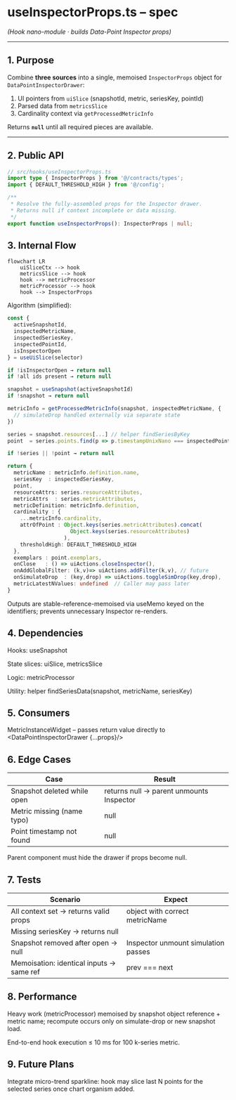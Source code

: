 # useInspectorProps.ts – spec  
*(Hook nano-module · builds Data-Point Inspector props)*

---

## 1. Purpose

Combine **three sources** into a single, memoised `InspectorProps`
object for `DataPointInspectorDrawer`:

1. UI pointers from `uiSlice` (snapshotId, metric, seriesKey, pointId)
2. Parsed data from `metricsSlice`
3. Cardinality context via `getProcessedMetricInfo`

Returns **`null`** until all required pieces are available.

---

## 2. Public API

```ts
// src/hooks/useInspectorProps.ts
import type { InspectorProps } from '@/contracts/types';
import { DEFAULT_THRESHOLD_HIGH } from '@/config';

/**
 * Resolve the fully-assembled props for the Inspector drawer.
 * Returns null if context incomplete or data missing.
 */
export function useInspectorProps(): InspectorProps | null;
```

## 3. Internal Flow

```mermaid
flowchart LR
    uiSliceCtx --> hook
    metricsSlice --> hook
    hook --> metricProcessor
    metricProcessor --> hook
    hook --> InspectorProps
```

Algorithm (simplified):

```ts
const {
  activeSnapshotId,
  inspectedMetricName,
  inspectedSeriesKey,
  inspectedPointId,
  isInspectorOpen
} = useUiSlice(selector)

if !isInspectorOpen → return null
if !all ids present → return null

snapshot = useSnapshot(activeSnapshotId)
if !snapshot → return null

metricInfo = getProcessedMetricInfo(snapshot, inspectedMetricName, {
  // simulateDrop handled externally via separate state
})

series = snapshot.resources[...] // helper findSeriesByKey
point  = series.points.find(p => p.timestampUnixNano === inspectedPointId)

if !series || !point → return null

return {
  metricName : metricInfo.definition.name,
  seriesKey  : inspectedSeriesKey,
  point,
  resourceAttrs: series.resourceAttributes,
  metricAttrs  : series.metricAttributes,
  metricDefinition: metricInfo.definition,
  cardinality : {
    ...metricInfo.cardinality,
    attrOfPoint : Object.keys(series.metricAttributes).concat(
                    Object.keys(series.resourceAttributes)
                  ),
    thresholdHigh: DEFAULT_THRESHOLD_HIGH
  },
  exemplars : point.exemplars,
  onClose   : () => uiActions.closeInspector(),
  onAddGlobalFilter: (k,v)=> uiActions.addFilter(k,v), // future
  onSimulateDrop  : (key,drop) => uiActions.toggleSimDrop(key,drop),
  metricLatestNValues: undefined  // Caller may pass later
}
```

Outputs are stable-reference-memoised via useMemo keyed on the
identifiers; prevents unnecessary Inspector re-renders.

## 4. Dependencies
Hooks: useSnapshot

State slices: uiSlice, metricsSlice

Logic: metricProcessor

Utility: helper findSeriesData(snapshot, metricName, seriesKey)

## 5. Consumers
MetricInstanceWidget – passes return value directly to
<DataPointInspectorDrawer {...props}/>

## 6. Edge Cases
| Case | Result |
|------|--------|
| Snapshot deleted while open | returns null → parent unmounts Inspector |
| Metric missing (name typo) | null |
| Point timestamp not found | null |

Parent component must hide the drawer if props become null.

## 7. Tests
| Scenario | Expect |
|----------|--------|
| All context set → returns valid props | object with correct metricName |
| Missing seriesKey → returns null | |
| Snapshot removed after open → null | Inspector unmount simulation passes |
| Memoisation: identical inputs → same ref | prev === next |

## 8. Performance
Heavy work (metricProcessor) memoised by snapshot object reference +
metric name; recompute occurs only on simulate-drop or new snapshot load.

End-to-end hook execution ≤ 10 ms for 100 k-series metric.

## 9. Future Plans
Integrate micro-trend sparkline: hook may slice last N points for
the selected series once chart organism added.